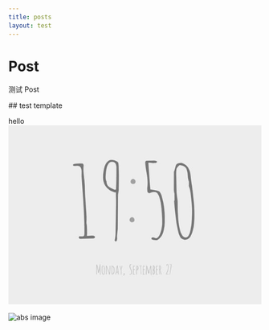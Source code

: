 ```yaml
---
title: posts
layout: test
---
```


# Post

测试 Post

<v-test>
## test template
</v-test>

<!-- more -->

hello
![test image](./test.jpg)

![abs image](https://test.jpg)
